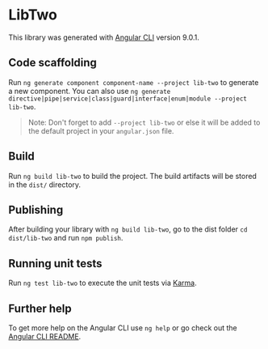 # LibTwo

This library was generated with [Angular CLI](https://github.com/angular/angular-cli) version 9.0.1.

## Code scaffolding

Run `ng generate component component-name --project lib-two` to generate a new component. You can also use `ng generate directive|pipe|service|class|guard|interface|enum|module --project lib-two`.
> Note: Don't forget to add `--project lib-two` or else it will be added to the default project in your `angular.json` file. 

## Build

Run `ng build lib-two` to build the project. The build artifacts will be stored in the `dist/` directory.

## Publishing

After building your library with `ng build lib-two`, go to the dist folder `cd dist/lib-two` and run `npm publish`.

## Running unit tests

Run `ng test lib-two` to execute the unit tests via [Karma](https://karma-runner.github.io).

## Further help

To get more help on the Angular CLI use `ng help` or go check out the [Angular CLI README](https://github.com/angular/angular-cli/blob/master/README.md).
